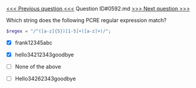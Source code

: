 [<<< Previous question <<<](0591.md)  Question ID#0592.md  [>>> Next question >>>](0593.md) 

Which string does the following PCRE regular expression match?
```php
$regex = "/^([a-z]{5})[1-5]+([a-z]+)/";
```

- [x]  frank12345abc

- [x]  hello34212343goodbye

- [ ]  None of the above

- [ ]  Hello34262343goodbye

